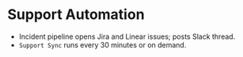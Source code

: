 # Support Automation
- Incident pipeline opens Jira and Linear issues; posts Slack thread.
- `Support Sync` runs every 30 minutes or on demand.
